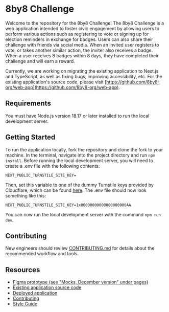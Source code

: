 # 8by8 Challenge

Welcome to the repository for the 8by8 Challenge! The 8by8 Challenge is a web application intended to foster civic engagement by allowing users to perform various actions such as registering to vote or signing up for election reminders in exchange for badges. Users can also share their challenge with friends via social media. When an invited user registers to vote, or takes another similar action, the inviter also receives a badge. When a user receives 8 badges within 8 days, they have completed their challenge and will earn a reward.

Currently, we are working on migrating the existing application to Next.js and TypeScript, as well as fixing bugs, improving accessibility, etc. For the existing application's source code, please visit [https://github.com/8by8-org/web-app](https://github.com/8by8-org/web-app).

## Requirements

You must have Node.js version 18.17 or later installed to run the local development server.

## Getting Started

To run the application locally, fork the repository and clone the fork to your machine. In the terminal, navigate into the project directory and run `npm install`. Before running the local development server, you will need to create a .env file with the following contents:

```
NEXT_PUBLIC_TURNSTILE_SITE_KEY=
```

Then, set this variable to one of the dummy Turnstile keys provided by Cloudflare, which can be found [here](https://developers.cloudflare.com/turnstile/troubleshooting/testing/). The .env file should now look something like this:

```
NEXT_PUBLIC_TURNSTILE_SITE_KEY=1x00000000000000000000AA
```

You can now run the local development server with the command `npm run dev`.

## Contributing

New engineers should review [CONTRIBUTING.md](https://github.com/8by8-org/8by8-challenge/blob/development/CONTRIBUTING.md) for details about the recommended workflow and tools.

## Resources

- [Figma prototype (see "Mocks, December version" under pages)](https://www.figma.com/file/0Q2tpQqi9sYcIA3ZyiX3PF/8BY8_POD_Jul30)
- [Existing application source code](https://github.com/8by8-org/web-app)
- [Deployed application](http://challenge.8by8.us/)
- [Contributing](https://github.com/8by8-org/8by8-challenge/blob/development/CONTRIBUTING.md)
- [Style Guide](https://github.com/8by8-org/8by8-challenge/blob/development/STYLE_GUIDE.md)
